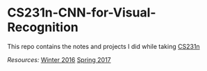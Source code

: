 # CS231n-CNN-for-Visual-Recognition
This repo contains the notes and projects I did while taking
[CS231n](http://cs231n.stanford.edu/2016/syllabus.html)

*Resources:*
[Winter 2016](http://cs231n.stanford.edu/2016)
[Spring 2017](http://cs231n.stanford.edu/2017)
